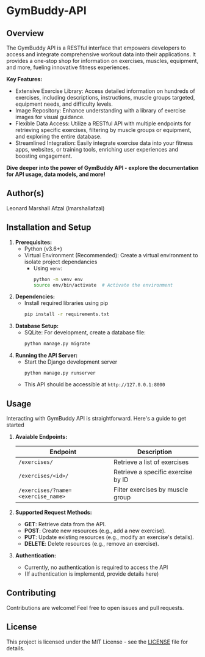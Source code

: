 # GymBuddy-API
## Overview

The GymBuddy API is a RESTful interface that empowers developers to access and integrate comprehensive workout data into their applications. It provides a one-stop shop for information on exercises, muscles, equipment, and more, fueling innovative fitness experiences.

**Key Features:**
- Extensive Exercise Library: Access detailed information on hundreds of exercises, including descriptions, instructions, muscle groups targeted, equipment needs, and difficulty levels.
- Image Repository: Enhance understanding with a library of exercise images for visual guidance.
- Flexible Data Access: Utilize a RESTful API with multiple endpoints for retrieving specific exercises, filtering by muscle groups or equipment, and exploring the entire database.
- Streamlined Integration: Easily integrate exercise data into your fitness apps, websites, or training tools, enriching user experiences and boosting engagement.

**Dive deeper into the power of GymBuddy API - explore the documentation for API usage, data models, and more!**

## Author(s)
Leonard Marshall Afzal (lmarshallafzal)

## Installation and Setup

1. **Prerequisites:**
    - Python (v3.6+)
    - Virtual Environment (Recommended): Create a virtual environment to isolate project dependancies
        - Using `venv`:
            ```bash
            python -m venv env
            source env/bin/activate  # Activate the environment
            ``` 
2. **Dependencies:**
    - Install required libraries using pip
        ```bash
        pip install -r requirements.txt
        ```
3. **Database Setup:**
    - SQLite: For development, create a database file:
        ```bash
        python manage.py migrate
        ```
4. **Running the API Server:**
    - Start the Django development server
        ```
        python manage.py runserver
        ```
    - This API should be accessible at `http://127.0.0.1:8000`
## Usage

Interacting with GymBuddy API is straightforward. Here's a guide to get started

1. **Avaiable Endpoints:**

    | Endpoint              | Description                                       |
    |------------------------|---------------------------------------------------|
    | `/exercises/`          | Retrieve a list of exercises                      |
    | `/exercises/<id>/`     | Retrieve a specific exercise by ID                |
    | `/exercises/?name=<exercise_name>` | Filter exercises by muscle group          |

2. **Supported Request Methods:**
    - **GET**: Retrieve data from the API.
    - **POST**: Create new resources (e.g., add a new exercise).
    - **PUT**: Update existing resources (e.g., modify an exercise's details).
    - **DELETE**: Delete resources (e.g., remove an exercise).

3. **Authentication:**
    - Currently, no authentication is required to access the API
    - (If authentication is implementd, provide details here)


## Contributing
Contributions are welcome! Feel free to open issues and pull requests.

## License
This project is licensed under the MIT License - see the [LICENSE](LICENSE) file for details.